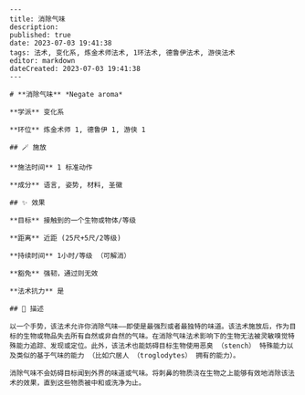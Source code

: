 
    ---
    title: 消除气味
    description: 
    published: true
    date: 2023-07-03 19:41:38
    tags: 法术, 变化系, 炼金术师法术, 1环法术, 德鲁伊法术, 游侠法术
    editor: markdown
    dateCreated: 2023-07-03 19:41:38
    ---

    # **消除气味** *Negate aroma*

    **学派** 变化系 

    **环位** 炼金术师 1, 德鲁伊 1, 游侠 1

    ## 🪄 施放

    **施法时间** 1 标准动作

    **成分** 语言, 姿势, 材料, 圣徽

    ## ✨ 效果 

    **目标** 接触到的一个生物或物体/等级 

    **距离** 近距 (25尺+5尺/2等级)  

    **持续时间** 1小时/等级 （可解消） 

    **豁免** 强韧，通过则无效

    **法术抗力** 是

    ## 📖 描述

    以一个手势，该法术允许你消除气味——即使是最强烈或者最独特的味道。该法术施放后，作为目标的生物或物品失去所有自然或非自然的气味。在消除气味法术影响下的生物无法被灵敏嗅觉特殊能力追踪、发现或定位。此外，该法术也能妨碍目标生物使用恶臭 （stench） 特殊能力以及类似的基于气味的能力 （比如穴居人 （troglodytes） 拥有的能力）。

    消除气味不会妨碍目标闻到外界的味道或气味。将刺鼻的物质浇在生物之上能够有效地消除该法术的效果，直到这些物质被中和或洗净为止。
    